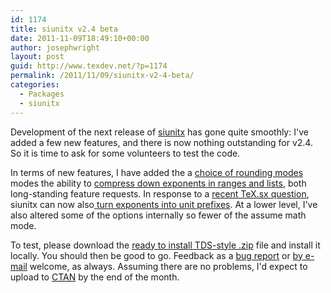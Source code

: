 ```yaml
---
id: 1174
title: siunitx v2.4 beta
date: 2011-11-09T18:49:10+00:00
author: josephwright
layout: post
guid: http://www.texdev.net/?p=1174
permalink: /2011/11/09/siunitx-v2-4-beta/
categories:
  - Packages
  - siunitx
---
```

Development of the next release of <a href="http://ctan.org/pg/siunitx">siunitx</a> has gone quite smoothly: I've added a few new features, and there is now nothing outstanding for v2.4. So it is time to ask for some volunteers to test the code.

In terms of new features, I have added the a <a href="https://bitbucket.org/josephwright/siunitx/issue/40/choice-of-methods-for-rounding-exactly">choice of rounding modes</a> modes the ability to <a href="https://bitbucket.org/josephwright/siunitx/issue/62/more-possibilities-for-the-sirange-and">compress down exponents in ranges and lists</a>, both long-standing feature requests. In response to a <a href="http://tex.stackexchange.com/q/32925/73">recent TeX.sx question</a>, siunitx can now also<a href="https://bitbucket.org/josephwright/siunitx/issue/173/convert-scientific-notation-to-si-prefix"> turn exponents into unit prefixes</a>. At a lower level, I've also altered some of the options internally so fewer of the assume math mode.

To test, please download the <a href="http://www.texdev.net/wp-content/uploads/2011/11/siunitx.tds_.zip">ready to install TDS-style .zip</a> file and install it locally. You should then be good to go. Feedback as a <a href="https://bitbucket.org/josephwright/siunitx/issues?status=new&amp;status=open">bug report</a> or <a href="mailto:joseph.wright@morningstar2.co.uk">by e-mail</a> welcome, as always. Assuming there are no problems, I'd expect to upload to <a href="http://www.ctan.org/">CTAN</a> by the end of the month.